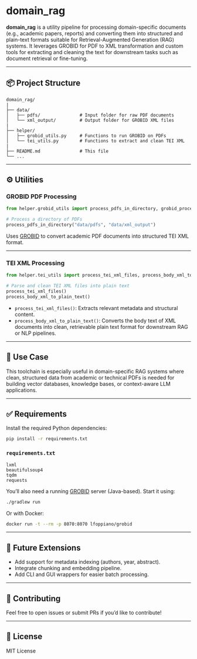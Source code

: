 # domain_rag

**domain_rag** is a utility pipeline for processing domain-specific documents (e.g., academic papers, reports) and converting them into structured and plain-text formats suitable for Retrieval-Augmented Generation (RAG) systems. It leverages GROBID for PDF to XML transformation and custom tools for extracting and cleaning the text for downstream tasks such as document retrieval or fine-tuning.

---

## 📦 Project Structure

```
domain_rag/
|
├── data/
│   ├── pdfs/               # Input folder for raw PDF documents
│   └── xml_output/         # Output folder for GROBID XML files
|
├── helper/
│   ├── grobid_utils.py     # Functions to run GROBID on PDFs
│   └── tei_utils.py        # Functions to extract and clean TEI XML
|
├── README.md               # This file
└── ...
```

---

## ⚙️ Utilities

### GROBID PDF Processing

```python
from helper.grobid_utils import process_pdfs_in_directory, grobid_process_pdf

# Process a directory of PDFs
process_pdfs_in_directory("data/pdfs", "data/xml_output")
```

Uses [GROBID](https://github.com/kermitt2/grobid) to convert academic PDF documents into structured TEI XML format.

---

### TEI XML Processing

```python
from helper.tei_utils import process_tei_xml_files, process_body_xml_to_plain_text

# Parse and clean TEI XML files into plain text
process_tei_xml_files()
process_body_xml_to_plain_text()
```

- `process_tei_xml_files()`: Extracts relevant metadata and structural content.
- `process_body_xml_to_plain_text()`: Converts the body text of XML documents into clean, retrievable plain text format for downstream RAG or NLP pipelines.

---

## 🚀 Use Case

This toolchain is especially useful in domain-specific RAG systems where clean, structured data from academic or technical PDFs is needed for building vector databases, knowledge bases, or context-aware LLM applications.

---

## ✅ Requirements

Install the required Python dependencies:

```bash
pip install -r requirements.txt
```

### `requirements.txt`

```
lxml
beautifulsoup4
tqdm
requests
```

You’ll also need a running [GROBID](https://github.com/kermitt2/grobid) server (Java-based). Start it using:

```bash
./gradlew run
```

Or with Docker:

```bash
docker run -t --rm -p 8070:8070 lfoppiano/grobid
```

---

## 🧐 Future Extensions

- Add support for metadata indexing (authors, year, abstract).
- Integrate chunking and embedding pipeline.
- Add CLI and GUI wrappers for easier batch processing.

---

## 🤝 Contributing

Feel free to open issues or submit PRs if you’d like to contribute!

---

## 📄 License

MIT License

